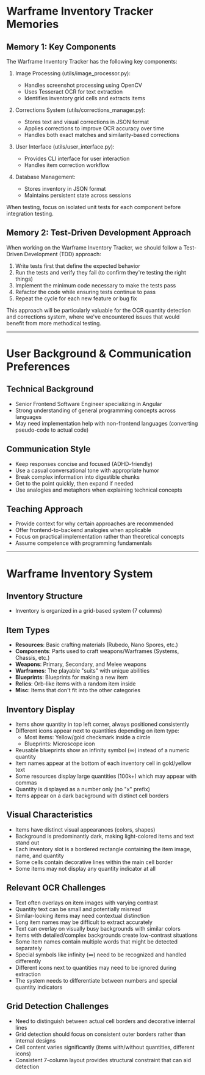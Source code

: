 # Warframe Inventory Tracker Memories

## Memory 1: Key Components
The Warframe Inventory Tracker has the following key components:

1. Image Processing (utils/image_processor.py):
   - Handles screenshot processing using OpenCV
   - Uses Tesseract OCR for text extraction
   - Identifies inventory grid cells and extracts items

2. Corrections System (utils/corrections_manager.py):
   - Stores text and visual corrections in JSON format
   - Applies corrections to improve OCR accuracy over time
   - Handles both exact matches and similarity-based corrections

3. User Interface (utils/user_interface.py):
   - Provides CLI interface for user interaction
   - Handles item correction workflow

4. Database Management:
   - Stores inventory in JSON format
   - Maintains persistent state across sessions

When testing, focus on isolated unit tests for each component before integration testing.

## Memory 2: Test-Driven Development Approach
When working on the Warframe Inventory Tracker, we should follow a Test-Driven Development (TDD) approach:

1. Write tests first that define the expected behavior
2. Run the tests and verify they fail (to confirm they're testing the right things)
3. Implement the minimum code necessary to make the tests pass
4. Refactor the code while ensuring tests continue to pass
5. Repeat the cycle for each new feature or bug fix

This approach will be particularly valuable for the OCR quantity detection and corrections system, where we've encountered issues that would benefit from more methodical testing.

-----------------------------

# User Background & Communication Preferences

## Technical Background
- Senior Frontend Software Engineer specializing in Angular
- Strong understanding of general programming concepts across languages
- May need implementation help with non-frontend languages (converting pseudo-code to actual code)

## Communication Style
- Keep responses concise and focused (ADHD-friendly)
- Use a casual conversational tone with appropriate humor
- Break complex information into digestible chunks
- Get to the point quickly, then expand if needed
- Use analogies and metaphors when explaining technical concepts

## Teaching Approach
- Provide context for why certain approaches are recommended
- Offer frontend-to-backend analogies when applicable
- Focus on practical implementation rather than theoretical concepts
- Assume competence with programming fundamentals

---------------------

# Warframe Inventory System

## Inventory Structure
- Inventory is organized in a grid-based system (7 columns)

## Item Types
- **Resources**: Basic crafting materials (Rubedo, Nano Spores, etc.)
- **Components**: Parts used to craft weapons/Warframes (Systems, Chassis, etc.)
- **Weapons**: Primary, Secondary, and Melee weapons
- **Warframes**: The playable "suits" with unique abilities
- **Blueprints**: Blueprints for making a new item
- **Relics**: Orb-like items with a random item inside
- **Misc**: Items that don't fit into the other categories

## Inventory Display
- Items show quantity in top left corner, always positioned consistently
- Different icons appear next to quantities depending on item type:
  * Most items: Yellow/gold checkmark inside a circle
  * Blueprints: Microscope icon
- Reusable blueprints show an infinity symbol (∞) instead of a numeric quantity
- Item names appear at the bottom of each inventory cell in gold/yellow text 
- Some resources display large quantities (100k+) which may appear with commas
- Quantity is displayed as a number only (no "x" prefix)
- Items appear on a dark background with distinct cell borders

## Visual Characteristics
- Items have distinct visual appearances (colors, shapes)
- Background is predominantly dark, making light-colored items and text stand out
- Each inventory slot is a bordered rectangle containing the item image, name, and quantity
- Some cells contain decorative lines within the main cell border
- Some items may not display any quantity indicator at all

## Relevant OCR Challenges
- Text often overlays on item images with varying contrast
- Quantity text can be small and potentially misread
- Similar-looking items may need contextual distinction
- Long item names may be difficult to extract accurately
- Text can overlay on visually busy backgrounds with similar colors
- Items with detailed/complex backgrounds create low-contrast situations
- Some item names contain multiple words that might be detected separately
- Special symbols like infinity (∞) need to be recognized and handled differently
- Different icons next to quantities may need to be ignored during extraction
- The system needs to differentiate between numbers and special quantity indicators

## Grid Detection Challenges
- Need to distinguish between actual cell borders and decorative internal lines
- Grid detection should focus on consistent outer borders rather than internal designs
- Cell content varies significantly (items with/without quantities, different icons)
- Consistent 7-column layout provides structural constraint that can aid detection